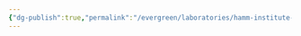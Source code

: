 ```yaml
---
{"dg-publish":true,"permalink":"/evergreen/laboratories/hamm-institute-for-american-energy/"}
---
```


